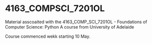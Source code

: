 # 4163_COMPSCI_7201OL

Material asscoaited with the 4163_COMP_SCI_7201OL - Foundations of Computer Science: Python A
course from University of Adelaide

Course commenced wekk starting 10 May.

